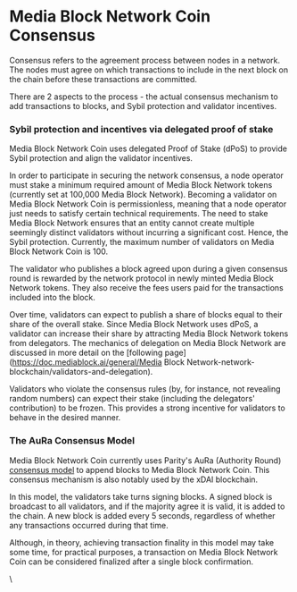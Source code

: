# Media Block Network Coin Consensus

Consensus refers to the agreement process between nodes in a network. The nodes must agree on which transactions to include in the next block on the chain before these transactions are committed.

There are 2 aspects to the process - the actual consensus mechanism to add transactions to blocks, and Sybil protection and validator incentives.

### Sybil protection and incentives via delegated proof of stake

Media Block Network Coin uses delegated Proof of Stake (dPoS) to provide Sybil protection and align the validator incentives.  

In order to participate in securing the network consensus, a node operator must stake a minimum required amount of Media Block Network tokens (currently set at 100,000 Media Block Network). Becoming a validator on Media Block Network Coin is permissionless, meaning that a node operator just needs to satisfy certain technical requirements. The need to stake Media Block Network ensures that an entity cannot create multiple seemingly distinct validators without incurring a significant cost. Hence, the Sybil protection. Currently, the maximum number of validators on Media Block Network Coin is 100.

The validator who publishes a block agreed upon during a given consensus round is rewarded by the network protocol in newly minted Media Block Network tokens. They also receive the fees users paid for the transactions included into the block.

Over time, validators can expect to publish a share of blocks equal to their share of the overall stake. Since Media Block Network uses dPoS, a validator can increase their share by attracting Media Block Network tokens from delegators. The mechanics of delegation on Media Block Network are discussed in more detail on the [following page](https://doc.mediablock.ai/general/Media Block Network-network-blockchain/validators-and-delegation).

Validators who violate the consensus rules (by, for instance, not revealing random numbers) can expect their stake (including the delegators' contribution) to be frozen. This provides a strong incentive for validators to behave in the desired manner.

### The AuRa Consensus Model

Media Block Network Coin currently uses Parity's AuRa (Authority Round) [consensus model](https://openethereum.github.io/Aura) to append blocks to Media Block Network Coin. This consensus mechanism is also notably used by the xDAI blockchain.

In this model, the validators take turns signing blocks. A signed block is broadcast to all validators, and if the majority agree it is valid, it is added to the chain. A new block is added every 5 seconds, regardless of whether any transactions occurred during that time.

Although, in theory, achieving transaction finality in this model may take some time, for practical purposes, a transaction on Media Block Network Coin can be considered finalized after a single block confirmation.  

\
